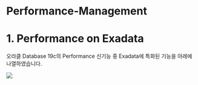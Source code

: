 # Performance-Management

<H1>1. Performance on Exadata</H1>

오라클 Database 19c의 Performance 신기능 중 Exadata에 특화된 기능을 아래에 나열하였습니다. 

<img src="https://docs.oracle.com/en/database/oracle/oracle-database/12.2/cncpt/img/admin_3v_134a.png">
